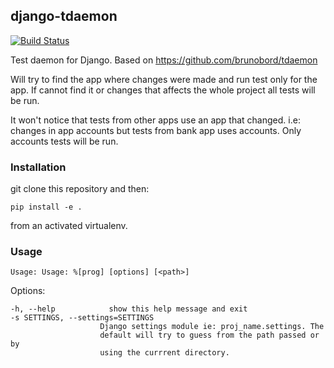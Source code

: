 ## django-tdaemon

[![Build Status](https://travis-ci.org/aericson/django-tdaemon.svg?branch=master)](https://travis-ci.org/aericson/django-tdaemon)

Test daemon for Django. Based on https://github.com/brunobord/tdaemon

Will try to find the app where changes were made and run test only for the app.
If cannot find it or changes that affects the whole project all tests will be run.

It won't notice that tests from other apps use an app that changed.
i.e: changes in app accounts but tests from bank app uses accounts.
Only accounts tests will be run.

### Installation

git clone this repository and then:

    pip install -e .

from an activated virtualenv.

### Usage

    Usage: Usage: %[prog] [options] [<path>]

Options:

    -h, --help            show this help message and exit
    -s SETTINGS, --settings=SETTINGS
                        Django settings module ie: proj_name.settings. The
                        default will try to guess from the path passed or by
                        using the currrent directory.
